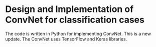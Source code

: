 # Design and Implementation of ConvNet for classification cases

The code is written in Python for implementing ConvNet. This is a new update. The ConvNet uses TensorFlow and Keras libraries.
